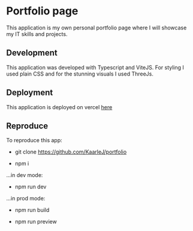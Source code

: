# Portfolio page

This application is my own personal portfolio page where I will showcase my IT skills and projects.

## Development

This application was developed with Typescript and ViteJS. For styling I used plain CSS and for the stunning visuals I used ThreeJs.

## Deployment

This application is deployed on vercel [here](https://www.kaarlej.com/)

## Reproduce

To reproduce this app:

- git clone https://github.com/KaarleJ/portfolio

- npm i

...in dev mode:

- npm run dev

...in prod mode:

- npm run build

- npm run preview
